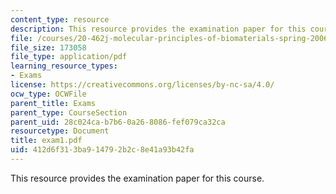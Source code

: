 ```yaml
---
content_type: resource
description: This resource provides the examination paper for this course.
file: /courses/20-462j-molecular-principles-of-biomaterials-spring-2006/412d6f313ba914792b2c8e41a93b42fa_exam1.pdf
file_size: 173058
file_type: application/pdf
learning_resource_types:
- Exams
license: https://creativecommons.org/licenses/by-nc-sa/4.0/
ocw_type: OCWFile
parent_title: Exams
parent_type: CourseSection
parent_uid: 28c024ca-b7b6-0a26-8086-fef079ca32ca
resourcetype: Document
title: exam1.pdf
uid: 412d6f31-3ba9-1479-2b2c-8e41a93b42fa
---
```

This resource provides the examination paper for this course.